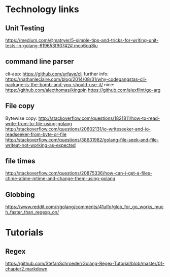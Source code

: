 # Technology links

## Unit Testing
https://medium.com/@matryer/5-simple-tips-and-tricks-for-writing-unit-tests-in-golang-619653f90742#.mco6oq8iu

## command line parser
cli-app: https://github.com/urfave/cli
further info: https://nathanleclaire.com/blog/2014/08/31/why-codegangstas-cli-package-is-the-bomb-and-you-should-use-it/
nice: https://github.com/alecthomas/kingpin
https://github.com/alexflint/go-arg

## File copy

Bytewise copy: 
http://stackoverflow.com/questions/1821811/how-to-read-write-from-to-file-using-golang
http://stackoverflow.com/questions/20602131/io-writeseeker-and-io-readseeker-from-byte-or-file
http://stackoverflow.com/questions/38631982/golang-file-seek-and-file-writeat-not-working-as-expected

## file times
http://stackoverflow.com/questions/20875336/how-can-i-get-a-files-ctime-atime-mtime-and-change-them-using-golang

## Globbing

https://www.reddit.com/r/golang/comments/41ulfq/glob_for_go_works_much_faster_than_regexp_on/

# Tutorials

## Regex
https://github.com/StefanSchroeder/Golang-Regex-Tutorial/blob/master/01-chapter2.markdown